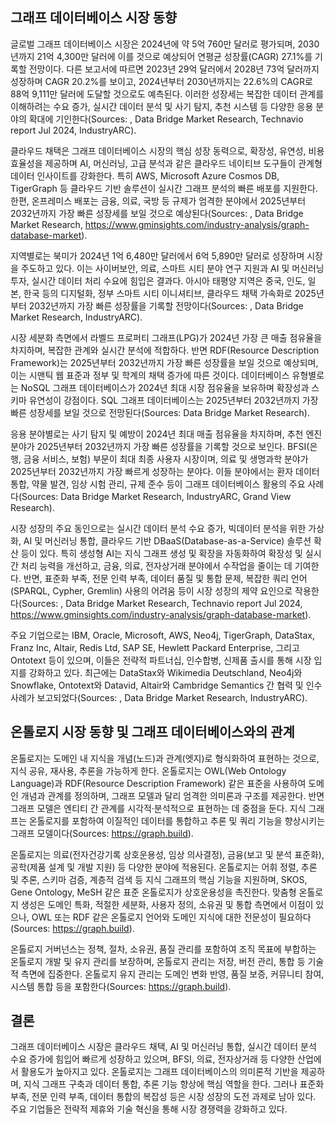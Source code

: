 ## 그래프 데이터베이스 시장 동향

글로벌 그래프 데이터베이스 시장은 2024년에 약 5억 760만 달러로 평가되며, 2030년까지 21억 4,300만 달러에 이를 것으로 예상되어 연평균 성장률(CAGR) 27.1%를 기록할 전망이다. 다른 보고서에 따르면 2023년 29억 달러에서 2028년 73억 달러까지 성장하며 CAGR 20.2%를 보이고, 2024년부터 2030년까지는 22.6%의 CAGR로 88억 9,111만 달러에 도달할 것으로도 예측된다. 이러한 성장세는 복잡한 데이터 관계를 이해하려는 수요 증가, 실시간 데이터 분석 및 사기 탐지, 추천 시스템 등 다양한 응용 분야의 확대에 기인한다(Sources: , Data Bridge Market Research, Technavio report Jul 2024, IndustryARC).

클라우드 채택은 그래프 데이터베이스 시장의 핵심 성장 동력으로, 확장성, 유연성, 비용 효율성을 제공하며 AI, 머신러닝, 고급 분석과 같은 클라우드 네이티브 도구들이 관계형 데이터 인사이트를 강화한다. 특히 AWS, Microsoft Azure Cosmos DB, TigerGraph 등 클라우드 기반 솔루션이 실시간 그래프 분석의 빠른 배포를 지원한다. 한편, 온프레미스 배포는 금융, 의료, 국방 등 규제가 엄격한 분야에서 2025년부터 2032년까지 가장 빠른 성장세를 보일 것으로 예상된다(Sources: , Data Bridge Market Research, https://www.gminsights.com/industry-analysis/graph-database-market).

지역별로는 북미가 2024년 1억 6,480만 달러에서 6억 5,890만 달러로 성장하며 시장을 주도하고 있다. 이는 사이버보안, 의료, 스마트 시티 분야 연구 지원과 AI 및 머신러닝 투자, 실시간 데이터 처리 수요에 힘입은 결과다. 아시아 태평양 지역은 중국, 인도, 일본, 한국 등의 디지털화, 정부 스마트 시티 이니셔티브, 클라우드 채택 가속화로 2025년부터 2032년까지 가장 빠른 성장률을 기록할 전망이다(Sources: , Data Bridge Market Research, IndustryARC).

시장 세분화 측면에서 라벨드 프로퍼티 그래프(LPG)가 2024년 가장 큰 매출 점유율을 차지하며, 복잡한 관계와 실시간 분석에 적합하다. 반면 RDF(Resource Description Framework)는 2025년부터 2032년까지 가장 빠른 성장률을 보일 것으로 예상되며, 이는 시맨틱 웹 표준과 정부 및 학계의 채택 증가에 따른 것이다. 데이터베이스 유형별로는 NoSQL 그래프 데이터베이스가 2024년 최대 시장 점유율을 보유하며 확장성과 스키마 유연성이 강점이다. SQL 그래프 데이터베이스는 2025년부터 2032년까지 가장 빠른 성장세를 보일 것으로 전망된다(Sources: Data Bridge Market Research).

응용 분야별로는 사기 탐지 및 예방이 2024년 최대 매출 점유율을 차지하며, 추천 엔진 분야가 2025년부터 2032년까지 가장 빠른 성장률을 기록할 것으로 보인다. BFSI(은행, 금융 서비스, 보험) 부문이 최대 최종 사용자 시장이며, 의료 및 생명과학 분야가 2025년부터 2032년까지 가장 빠르게 성장하는 분야다. 이들 분야에서는 환자 데이터 통합, 약물 발견, 임상 시험 관리, 규제 준수 등이 그래프 데이터베이스 활용의 주요 사례다(Sources: Data Bridge Market Research, IndustryARC, Grand View Research).

시장 성장의 주요 동인으로는 실시간 데이터 분석 수요 증가, 빅데이터 분석을 위한 가상화, AI 및 머신러닝 통합, 클라우드 기반 DBaaS(Database-as-a-Service) 솔루션 확산 등이 있다. 특히 생성형 AI는 지식 그래프 생성 및 확장을 자동화하여 확장성 및 실시간 처리 능력을 개선하고, 금융, 의료, 전자상거래 분야에서 수작업을 줄이는 데 기여한다. 반면, 표준화 부족, 전문 인력 부족, 데이터 품질 및 통합 문제, 복잡한 쿼리 언어(SPARQL, Cypher, Gremlin) 사용의 어려움 등이 시장 성장의 제약 요인으로 작용한다(Sources: , Data Bridge Market Research, Technavio report Jul 2024, https://www.gminsights.com/industry-analysis/graph-database-market).

주요 기업으로는 IBM, Oracle, Microsoft, AWS, Neo4j, TigerGraph, DataStax, Franz Inc, Altair, Redis Ltd, SAP SE, Hewlett Packard Enterprise, 그리고 Ontotext 등이 있으며, 이들은 전략적 파트너십, 인수합병, 신제품 출시를 통해 시장 입지를 강화하고 있다. 최근에는 DataStax와 Wikimedia Deutschland, Neo4j와 Snowflake, Ontotext와 Datavid, Altair와 Cambridge Semantics 간 협력 및 인수 사례가 보고되었다(Sources: , Data Bridge Market Research, IndustryARC).

## 온톨로지 시장 동향 및 그래프 데이터베이스와의 관계

온톨로지는 도메인 내 지식을 개념(노드)과 관계(엣지)로 형식화하여 표현하는 것으로, 지식 공유, 재사용, 추론을 가능하게 한다. 온톨로지는 OWL(Web Ontology Language)과 RDF(Resource Description Framework) 같은 표준을 사용하여 도메인 개념과 관계를 정의하며, 그래프 모델과 달리 엄격한 의미론과 구조를 제공한다. 반면 그래프 모델은 엔티티 간 관계를 시각적·분석적으로 표현하는 데 중점을 둔다. 지식 그래프는 온톨로지를 포함하여 이질적인 데이터를 통합하고 추론 및 쿼리 기능을 향상시키는 그래프 모델이다(Sources: https://graph.build).

온톨로지는 의료(전자건강기록 상호운용성, 임상 의사결정), 금융(보고 및 분석 표준화), 공학(제품 설계 및 개발 지원) 등 다양한 분야에 적용된다. 온톨로지는 어휘 정렬, 추론 및 추론, 스키마 검증, 계층적 검색 등 지식 그래프의 핵심 기능을 지원하며, SKOS, Gene Ontology, MeSH 같은 표준 온톨로지가 상호운용성을 촉진한다. 맞춤형 온톨로지 생성은 도메인 특화, 적절한 세분화, 사용자 정의, 소유권 및 통합 측면에서 이점이 있으나, OWL 또는 RDF 같은 온톨로지 언어와 도메인 지식에 대한 전문성이 필요하다(Sources: https://graph.build).

온톨로지 거버넌스는 정책, 절차, 소유권, 품질 관리를 포함하여 조직 목표에 부합하는 온톨로지 개발 및 유지 관리를 보장하며, 온톨로지 관리는 저장, 버전 관리, 통합 등 기술적 측면에 집중한다. 온톨로지 유지 관리는 도메인 변화 반영, 품질 보증, 커뮤니티 참여, 시스템 통합 등을 포함한다(Sources: https://graph.build).

## 결론

그래프 데이터베이스 시장은 클라우드 채택, AI 및 머신러닝 통합, 실시간 데이터 분석 수요 증가에 힘입어 빠르게 성장하고 있으며, BFSI, 의료, 전자상거래 등 다양한 산업에서 활용도가 높아지고 있다. 온톨로지는 그래프 데이터베이스의 의미론적 기반을 제공하며, 지식 그래프 구축과 데이터 통합, 추론 기능 향상에 핵심 역할을 한다. 그러나 표준화 부족, 전문 인력 부족, 데이터 통합의 복잡성 등은 시장 성장의 도전 과제로 남아 있다. 주요 기업들은 전략적 제휴와 기술 혁신을 통해 시장 경쟁력을 강화하고 있다.